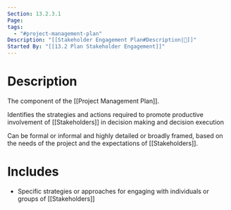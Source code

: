 ```yaml
---
Section: 13.2.3.1
Page: 
tags:
  - "#project-management-plan"
Description: "[[Stakeholder Engagement Plan#Description|📝]]"
Started By: "[[13.2 Plan Stakeholder Engagement]]"
---
```

# Description
The component of the [[Project Management Plan]].

Identifies the strategies and actions required to promote productive involvement of [[Stakeholders]] in decision making and decision execution

Can be formal or informal and highly detailed or broadly framed, based on the needs of the project and the expectations of [[Stakeholders]].
# Includes
- Specific strategies or approaches for engaging with individuals or groups of [[Stakeholders]]

